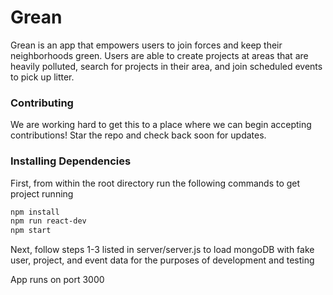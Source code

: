 # Grean

Grean is an app that empowers users to join forces and keep their neighborhoods green. Users are able to create projects at areas that are heavily polluted, search for projects in their area, and join scheduled events to pick up litter.

### Contributing

We are working hard to get this to a place where we can begin accepting contributions! Star the repo and check back soon for updates.

### Installing Dependencies

First, from within the root directory run the following commands to get project running

```sh
npm install
npm run react-dev
npm start
```
Next, follow steps 1-3 listed in server/server.js to load mongoDB with fake user, project, and event data for the purposes of development and testing


App runs on port 3000
